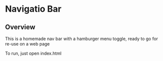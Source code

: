 # Navigatio Bar

## Overview

This is a homemade nav bar with a hamburger menu toggle, ready to go for re-use on a web page

To run, just open index.html
